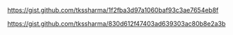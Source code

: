 https://gist.github.com/tkssharma/1f2fba3d97a1060baf93c3ae7654eb8f

https://gist.github.com/tkssharma/830d612f47403ad639303ac80b8e2a3b